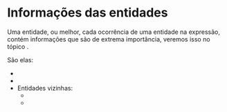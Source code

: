 # Informações das entidades <header-set anchor-name="entity-info" />

Uma entidade, ou melhor, cada ocorrência de uma entidade na expressão, contém informações que são de extrema importância, veremos isso no tópico <anchor-get name="search" />.

São elas:

* <anchor-get name="levels" />
* <anchor-get name="indexes" />
* Entidades vizinhas:
    * <anchor-get name="entity-previous" />
    * <anchor-get name="entity-next" />